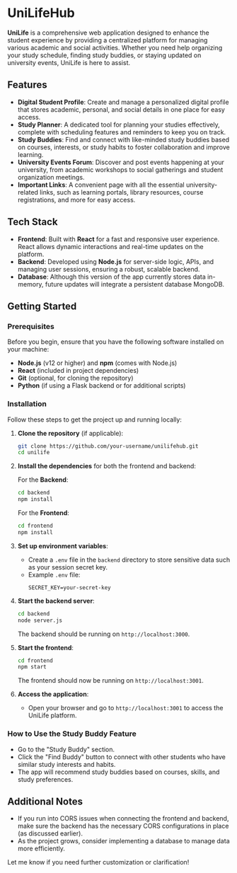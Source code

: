 # UniLifeHub

**UniLife** is a comprehensive web application designed to enhance the student experience by providing a centralized platform for managing various academic and social activities. Whether you need help organizing your study schedule, finding study buddies, or staying updated on university events, UniLife is here to assist.

## Features

- **Digital Student Profile**: Create and manage a personalized digital profile that stores academic, personal, and social details in one place for easy access.
- **Study Planner**: A dedicated tool for planning your studies effectively, complete with scheduling features and reminders to keep you on track.
- **Study Buddies**: Find and connect with like-minded study buddies based on courses, interests, or study habits to foster collaboration and improve learning.
- **University Events Forum**: Discover and post events happening at your university, from academic workshops to social gatherings and student organization meetings.
- **Important Links**: A convenient page with all the essential university-related links, such as learning portals, library resources, course registrations, and more for easy access.

## Tech Stack

- **Frontend**: Built with **React** for a fast and responsive user experience. React allows dynamic interactions and real-time updates on the platform.
- **Backend**: Developed using **Node.js** for server-side logic, APIs, and managing user sessions, ensuring a robust, scalable backend.
- **Database**: Although this version of the app currently stores data in-memory, future updates will integrate a persistent database MongoDB.

## Getting Started

### Prerequisites

Before you begin, ensure that you have the following software installed on your machine:

- **Node.js** (v12 or higher) and **npm** (comes with Node.js)
- **React** (included in project dependencies)
- **Git** (optional, for cloning the repository)
- **Python** (if using a Flask backend or for additional scripts)

### Installation

Follow these steps to get the project up and running locally:

1. **Clone the repository** (if applicable):
   ```bash
   git clone https://github.com/your-username/unilifehub.git
   cd unilife
   ```

2. **Install the dependencies** for both the frontend and backend:

   For the **Backend**:
   ```bash
   cd backend
   npm install
   ```

   For the **Frontend**:
   ```bash
   cd frontend
   npm install
   ```

3. **Set up environment variables**:
   - Create a `.env` file in the `backend` directory to store sensitive data such as your session secret key.
   - Example `.env` file:
     ```
     SECRET_KEY=your-secret-key
     ```

4. **Start the backend server**:
   ```bash
   cd backend
   node server.js
   ```
   The backend should be running on `http://localhost:3000`.

5. **Start the frontend**:
   ```bash
   cd frontend
   npm start
   ```
   The frontend should now be running on `http://localhost:3001`.

6. **Access the application**: 
   - Open your browser and go to `http://localhost:3001` to access the UniLife platform.

### How to Use the Study Buddy Feature

- Go to the "Study Buddy" section.
- Click the "Find Buddy" button to connect with other students who have similar study interests and habits.
- The app will recommend study buddies based on courses, skills, and study preferences.



## Additional Notes

- If you run into CORS issues when connecting the frontend and backend, make sure the backend has the necessary CORS configurations in place (as discussed earlier).
- As the project grows, consider implementing a database to manage data more efficiently.

Let me know if you need further customization or clarification!
